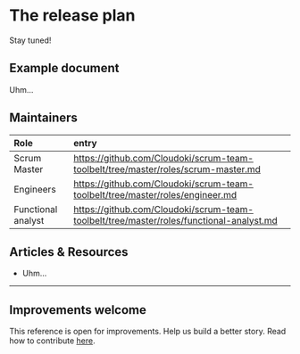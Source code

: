 # The release plan

Stay tuned!

## Example document

Uhm...

## Maintainers

Role | entry
:---|:---
Scrum Master | https://github.com/Cloudoki/scrum-team-toolbelt/tree/master/roles/scrum-master.md
Engineers | https://github.com/Cloudoki/scrum-team-toolbelt/tree/master/roles/engineer.md
Functional analyst | https://github.com/Cloudoki/scrum-team-toolbelt/tree/master/roles/functional-analyst.md

## Articles & Resources

* Uhm...

---
## Improvements welcome

This reference is open for improvements. Help us build a better story.
Read how to contribute [here](/CONTRIBUTING.md).
